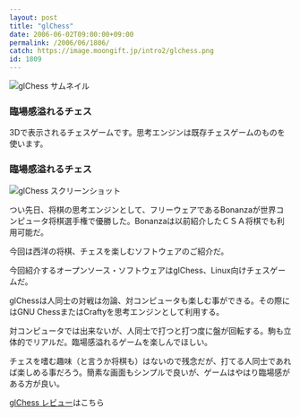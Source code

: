 ```yaml
---
layout: post
title: "glChess"
date: 2006-06-02T09:00:00+09:00
permalink: /2006/06/1806/
catch: https://image.moongift.jp/intro2/glchess.png
id: 1809
---
```

 ![glChess サムネイル](https://image.moongift.jp/intro2/glchess.t.png "glChess サムネイル")
  

### 臨場感溢れるチェス
  
3Dで表示されるチェスゲームです。思考エンジンは既存チェスゲームのものを使います。  
<!--more-->  

### 臨場感溢れるチェス
  

![glChess スクリーンショット](https://image.moongift.jp/intro2/glchess.png "glChess スクリーンショット")

  

つい先日、将棋の思考エンジンとして、フリーウェアであるBonanzaが世界コンピュータ将棋選手権で優勝した。Bonanzaは以前紹介したＣＳＡ将棋でも利用可能だ。

  

今回は西洋の将棋、チェスを楽しむソフトウェアのご紹介だ。

  

今回紹介するオープンソース・ソフトウェアはglChess、Linux向けチェスゲームだ。

  

glChessは人同士の対戦は勿論、対コンピュータも楽しむ事ができる。その際にはGNU ChessまたはCraftyを思考エンジンとして利用する。

  

対コンピュータでは出来ないが、人同士で打つと打つ度に盤が回転する。駒も立体的でリアルだ。臨場感溢れるゲームを楽しんでほしい。

  

チェスを嗜む趣味（と言うか将棋も）はないので残念だが、打てる人同士であれば楽しめる事だろう。簡素な画面もシンプルで良いが、ゲームはやはり臨場感がある方が良い。

  

[glChess レビュー](http://oss.moongift.jp/review/i-1812.html)はこちら

